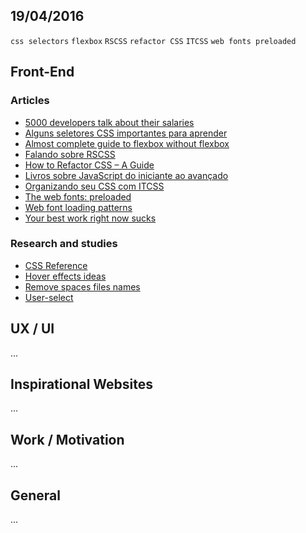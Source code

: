 19/04/2016
----------

`css selectors` `flexbox` `RSCSS` `refactor CSS` `ITCSS` `web fonts preloaded`

## Front-End

### Articles

- [5000 developers talk about their salaries](https://medium.freecodecamp.com/5-000-developers-talk-about-their-salaries-d13ddbb17fb8#.vtu6hkms9)
- [Alguns seletores CSS importantes para aprender](http://willianjusten.com.br/alguns-seletores-css-importantes-para-aprender/)
- [Almost complete guide to flexbox without flexbox](http://kyusuf.com/post/almost-complete-guide-to-flexbox-without-flexbox)
- [Falando sobre RSCSS](http://willianjusten.com.br/falando-sobre-rscss/)
- [How to Refactor CSS – A Guide](http://www.hongkiat.com/blog/code-optimization-series-refactoring-css/)
- [Livros sobre JavaScript do iniciante ao avançado](http://woliveiras.com.br/posts/Livros-sobre-JavaScript-do-iniciante-ao-avancado-e-ES6/)
- [Organizando seu CSS com ITCSS](http://willianjusten.com.br/organizando-seu-css-com-itcss/)
- [The web fonts: preloaded](http://www.zachleat.com/web/preload/)
- [Web font loading patterns](https://www.bramstein.com/writing/web-font-loading-patterns.html)
- [Your best work right now sucks](https://medium.com/life-learning/your-best-work-right-now-sucks-dd64bd088537#.bz82bfolr)

### Research and studies

- [CSS Reference](http://tympanus.net/codrops/css_reference)
- [Hover effects ideas](http://tympanus.net/Development/HoverEffectIdeas/)
- [Remove spaces files names](https://davidwalsh.name/remove-spaces-file-names)
- [User-select](https://davidwalsh.name/demo/user-select.php)

## UX / UI

...

## Inspirational Websites

...

## Work / Motivation

...

## General

...
